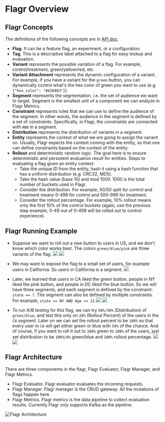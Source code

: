 # Flagr Overview

## Flagr Concepts

The definitions of the following concepts are in [API doc](https://checkr.github.io/flagr/api_docs).

- **Flag**. It can be a feature flag, an experiment, or a configuration.
- **Tag**. This is a descriptive label attached to a flag for easy lookup and evaluation.
- **Variant** represents the possible variation of a flag. For example, control/treatment, green/yellow/red, etc.
- **Variant Attachment** represents the dynamic configuration of a variant. For example, if you have a variant for the `green` button, you can dynamically control what's the hex color of green you want to use (e.g. `{"hex_color": "#42b983"}`).
- **Segment** represents the segmentation, i.e. the set of audience we want to target. Segment is the smallest unit of a component we can analyze in Flagr Metrics.
- **Constraint** represents rules that we can use to define the audience of the segment. In other words, the audience in the segment is defined by a set of constraints. Specifically, in Flagr, the constraints are connected with `AND` in a segment.
- **Distribution** represents the distribution of variants in a segment.
- **Entity** represents the context of what we are going to assign the variant on. Usually, Flagr expects the context coming with the entity, so that one can define constraints based on the context of the entity.
- **Rollout** and deterministic random logic. The goal here is to ensure deterministic and persistent evaluation result for entities. Steps to evaluating a flag given an entity context:
    - Take the unique ID from the entity, hash it using a hash function that has a uniform distribution (e.g. CRC32, MD5).
    - Take the hash value (base 10) and mod 1000. 1000 is the total number of buckets used in Flagr.
    - Consider the distribution. For example, 50/50 split for control and treatment means 0-499 for control and 500-999 for treatment.
    - Consider the rollout percentage. For example, 10% rollout means only the first 10% of the control buckets (again, use the previous step example, 0-49 out of 0-499 will be rolled out to control experience).

## Flagr Running Example

- Suppose we want to roll out a new button to users in US, and we don't know which color works best. The colors `green/blue/pink` are three variants of the flag.
![](images/flagr_running_example_1.png)
![](images/flagr_running_example_4.png)

- We may want to expose the flag to a small set of users, for example users in California. So users in California is a segment.
![](images/flagr_running_example_2.png)

- Later, we learned that users in CA liked the green button, people in NY liked the pink button, and people in DC liked the blue button. So we will have three segments, and each segment is defined by the constraint: `state == ?`. The segment can also be defined by multiple constraints. For example, `state == NY AND Age >= 21`
![](images/flagr_running_example_3.png)
![](images/flagr_running_example_5.png)

- To run A/B testing for this flag, we can try `50%/50%` (Distribution) of `green/blue`, and test this only on `20%` (Rollout Percent) of the users in the `CA` segment. Later on we can set the rollout percent to be `100%` so that every user in `CA` will get either green or blue with `50%` of the chance. And of course, if you want to roll it out to `100%` green to `100%` of the users, just set distribution to be `100%/0%` green/blue and `100%` rollout percentage.
![](images/flagr_running_example_7.png)
![](images/flagr_running_example_6.png)

## Flagr Architecture

There are three components in the flagr, Flagr Evaluator, Flagr Manager, and Flagr Metrics.

- Flagr Evaluator. Flagr evaluator evaluates the incoming requests.
- Flagr Manager. Flagr manager is the CRUD gateway. All the mutations of flags happen here.
- Flagr Metrics. Flagr metrics is the data pipeline to collect evaluation results. Currently Flagr only supports Kafka as the pipeline.

![Flagr Architecture](images/flagr_arch.png)
